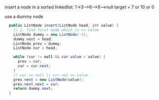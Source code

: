 insert a node in a sorted linkedlist:
1->3-->6-->9-->null  target = 7 or 10 or 0


use a dummy node

```java
  public ListNode insert(ListNode head, int value) {
    // 1. find first node which is >= value
    ListNode dummy = new ListNode(-1);
    dummy.next = head;
    ListNode prev = dummy;
    ListNode cur = head;

    while (cur != null && cur.value < value) {
      prev = cur;
      cur = cur.next;
    }
    // cur == null || cur.val >= value
    prev.next = new ListNode(value);
    prev.next.next = cur;
    return dummy.next;
  }
  ```